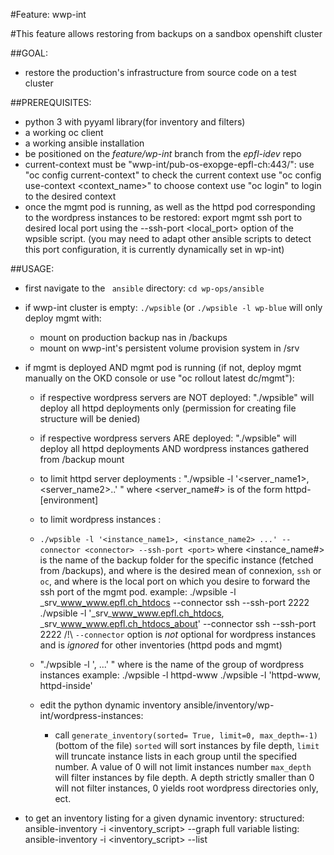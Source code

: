 #Feature: wwp-int

#This feature allows restoring from backups on a sandbox openshift cluster

##GOAL:
  - restore the production's infrastructure from source code on a test cluster

##PREREQUISITES:
  - python 3 with pyyaml library(for inventory and filters)
  - a working oc client
  - a working ansible installation
  - be positioned on the *feature/wp-int* branch from the *epfl-idev* repo
  - current-context must be "wwp-int/pub-os-exopge-epfl-ch:443/<yourUsername>":
	use "oc config current-context" to check the current context
	use "oc config use-context <context_name>" to choose context
	use "oc login" to login to the desired context
  - once the mgmt pod is running, as well as the httpd pod corresponding to the wordpress instances to be restored:
       export mgmt ssh port to desired local port using the --ssh-port <local_port> option of the wpsible script.
       (you may need to adapt other ansible scripts to detect this port configuration, it is currently dynamically set in wp-int)

##USAGE:
  - first navigate to the ` ansible` directory: `cd wp-ops/ansible`

  - if wwp-int cluster is empty:
      `./wpsible` (or `./wpsible -l wp-blue` will only deploy mgmt with:
       - mount on production backup nas in /backups
       - mount on wwp-int's persistent volume provision system in /srv

  - if mgmt is deployed AND mgmt pod is running (if not, deploy mgmt manually on the OKD console or use "oc rollout latest dc/mgmt"):
      - if respective wordpress servers are NOT deployed:
         "./wpsible" will deploy all httpd deployments only (permission for creating file structure will be denied)
      - if respective wordpress servers ARE deployed:
         "./wpsible" will deploy all httpd deployments AND wordpress instances gathered from /backup mount

      - to limit httpd server deployments :
       "./wpsible -l '<server_name1>, <server_name2>..' " where <server_name#> is of the form httpd-[environment]

      - to limit wordpress instances :

	* `./wpsible -l '<instance_name1>, <instance_name2> ...' --connector <connector> --ssh-port <port>` where <instance_name#> is the name of the backup 
	  folder for the specific instance (fetched from /backups), and where <connector> is the desired mean of connexion, `ssh` or `oc`,
          and where <port> is the local port on which you desire to forward the ssh port of the mgmt pod.
		example: 
			./wpsible -l  _srv_www_www.epfl.ch_htdocs --connector ssh --ssh-port 2222
			./wpsible -l '_srv_www_www.epfl.ch_htdocs, _srv_www_www.epfl.ch_htdocs_about' --connector ssh --ssh-port 2222
       /!\ `--connector` option is *not* optional for wordpress instances and is *ignored* for other inventories (httpd pods and mgmt)

	* "./wpsible -l '<environment1>, ...' " where <environment1> is the name of the group of wordpress instances
		example: 
			./wpsible -l httpd-www
			./wpsible -l 'httpd-www, httpd-inside'

	* edit the python dynamic inventory ansible/inventory/wp-int/wordpress-instances:
	  - call `generate_inventory(sorted= True, limit=0, max_depth=-1)` (bottom of the file)
	    `sorted` will sort instances by file depth, 
	    `limit` will truncate instance lists in each group until the specified number. A value of 0 will not limit instances number 
	    `max_depth` will filter instances by file depth. A depth strictly smaller than 0 will not filter instances, 0 yields root 
	     wordpress directories only, ect.

   - to get an inventory listing for a given dynamic inventory:
      structured:
        ansible-inventory -i <inventory_script> --graph
      full variable listing:
        ansible-inventory -i <inventory_script> --list
  

